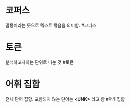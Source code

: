 # 코퍼스
말뭉치라는 뜻으로 텍스트 묶음을 의미함.
#코퍼스
# 토큰
분석하고자하는 단위로 나눈 것
#토큰
# 어휘 집합
전체 단어 집합. 포함되지 않는 단어는 **\<UNK>** 라고 함
#어휘집합


